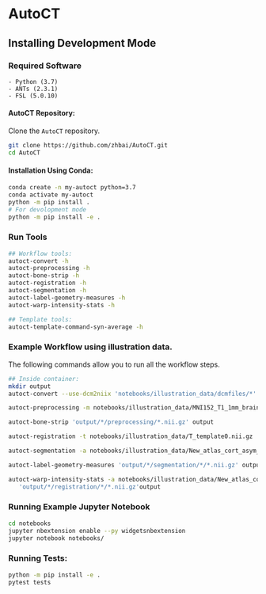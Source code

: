 # AutoCT

## Installing Development Mode

### Required Software
    - Python (3.7)
    - ANTs (2.3.1)
    - FSL (5.0.10)

#### AutoCT Repository:

Clone the `AutoCT` repository.

```sh
git clone https://github.com/zhbai/AutoCT.git
cd AutoCT
```


#### Installation Using Conda:

```sh
conda create -n my-autoct python=3.7
conda activate my-autoct
python -m pip install .
# For devolopment mode 
python -m pip install -e .
```

### Run Tools
```sh
## Workflow tools:
autoct-convert -h
autoct-preprocessing -h
autoct-bone-strip -h
autoct-registration -h
autoct-segmentation -h
autoct-label-geometry-measures -h 
autoct-warp-intensity-stats -h

## Template tools:
autoct-template-command-syn-average -h 
```

### Example Workflow using illustration data.

The following commands allow you to run all the workflow steps. 

```sh
## Inside container:
mkdir output
autoct-convert --use-dcm2niix 'notebooks/illustration_data/dcmfiles/*' output

autoct-preprocessing -m notebooks/illustration_data/MNI152_T1_1mm_brain.nii.gz 'output/*/convert/*.nii.gz' output

autoct-bone-strip 'output/*/preprocessing/*.nii.gz' output

autoct-registration -t notebooks/illustration_data/T_template0.nii.gz 'output/*/bone_strip/*.nii.gz' output

autoct-segmentation -a notebooks/illustration_data/New_atlas_cort_asym_sub.nii.gz 'output/*/registration/*/*.nii.gz' output

autoct-label-geometry-measures 'output/*/segmentation/*/*.nii.gz' output

autoct-warp-intensity-stats -a notebooks/illustration_data/New_atlas_cort_asym_sub.nii.gz \
   'output/*/registration/*/*.nii.gz'output
```

### Running Example Jupyter Notebook

```sh
cd notebooks
jupyter nbextension enable --py widgetsnbextension
jupyter notebook notebooks/
```
### Running Tests:
```sh
python -m pip install -e .
pytest tests
```
